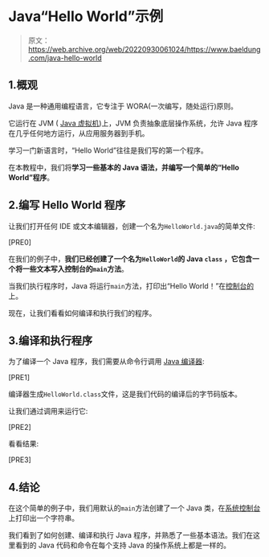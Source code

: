 # Java“Hello World”示例

> 原文：<https://web.archive.org/web/20220930061024/https://www.baeldung.com/java-hello-world>

## 1.概观

Java 是一种通用编程语言，它专注于 WORA(一次编写，随处运行)原则。

它运行在 JVM ( [Java 虚拟机](/web/20221126220351/https://www.baeldung.com/jvm-vs-jre-vs-jdk))上，JVM 负责抽象底层操作系统，允许 Java 程序在几乎任何地方运行，从应用服务器到手机。

学习一门新语言时，“Hello World”往往是我们写的第一个程序。

在本教程中，我们将**学习一些基本的 Java 语法，并编写一个简单的“Hello World”程序**。

## 2.编写 Hello World 程序

让我们打开任何 IDE 或文本编辑器，创建一个名为`HelloWorld.java`的简单文件:

[PRE0]

在我们的例子中，**我们已经创建了一个名为`HelloWorld`的 Java `class` ，它包含一个将一些文本写入控制台的`main`方法**。

当我们执行程序时，Java 将运行`main`方法，打印出“Hello World！”在[控制台的](/web/20221126220351/https://www.baeldung.com/java-console-input-output)上。

现在，让我们看看如何编译和执行我们的程序。

## 3.编译和执行程序

为了编译一个 Java 程序，我们需要从命令行调用 [Java 编译器](/web/20221126220351/https://www.baeldung.com/javac):

[PRE1]

编译器生成`HelloWorld.class`文件，这是我们代码的编译后的字节码版本。

让我们通过调用来运行它:

[PRE2]

看看结果:

[PRE3]

## 4.结论

在这个简单的例子中，我们用默认的`main`方法创建了一个 Java 类，在[系统控制台](/web/20221126220351/https://www.baeldung.com/java-lang-system)上打印出一个字符串。

我们看到了如何创建、编译和执行 Java 程序，并熟悉了一些基本语法。我们在这里看到的 Java 代码和命令在每个支持 Java 的操作系统上都是一样的。